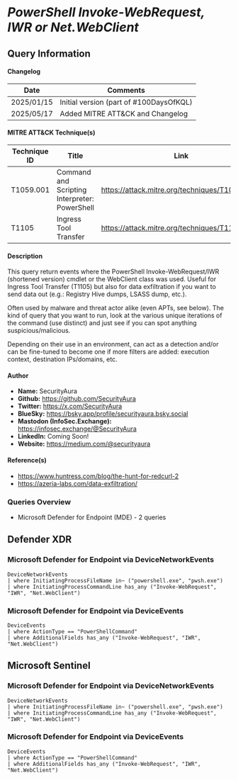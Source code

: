 # *PowerShell Invoke-WebRequest, IWR or Net.WebClient*

## Query Information

#### Changelog

| Date | Comments |
|---|---|
| 2025/01/15 | Initial version (part of #100DaysOfKQL) |
| 2025/05/17 | Added MITRE ATT&CK and Changelog |

#### MITRE ATT&CK Technique(s)

| Technique ID | Title    | Link    |
| ---  | --- | --- |
| T1059.001 | Command and Scripting Interpreter: PowerShell | https://attack.mitre.org/techniques/T1059/001/ |
| T1105 | Ingress Tool Transfer | https://attack.mitre.org/techniques/T1105/ |

#### Description

This query return events where the PowerShell Invoke-WebRequest/IWR (shortened version) cmdlet or the WebClient class was used. Useful for Ingress Tool Transfer (T1105) but also for data exfiltration if you want to send data out (e.g.: Registry Hive dumps, LSASS dump, etc.).

Often used by malware and threat actor alike (even APTs, see below). The kind of query that you want to run, look at the various unique iterations of the command (use distinct) and just see if you can spot anything suspicious/malicious.

Depending on their use in an environment, can act as a detection and/or can be fine-tuned to become one if more filters are added: execution context, destination IPs/domains, etc.

#### Author <Optional>
- **Name:** SecurityAura
- **Github:** https://github.com/SecurityAura
- **Twitter:** https://x.com/SecurityAura
- **BlueSky:** https://bsky.app/profile/securityaura.bsky.social
- **Mastodon (InfoSec.Exchange):** https://infosec.exchange/@SecurityAura
- **LinkedIn:** Coming Soon!
- **Website:** https://medium.com/@securityaura

#### Reference(s)

- https://www.huntress.com/blog/the-hunt-for-redcurl-2
- https://azeria-labs.com/data-exfiltration/

### Queries Overview ###

- Microsoft Defender for Endpoint (MDE) - 2 queries

## Defender XDR ##
### Microsoft Defender for Endpoint via DeviceNetworkEvents ###
```KQL
DeviceNetworkEvents
| where InitiatingProcessFileName in~ ("powershell.exe", "pwsh.exe")
| where InitiatingProcessCommandLine has_any ("Invoke-WebRequest", "IWR", "Net.WebClient")
```
### Microsoft Defender for Endpoint via DeviceEvents ###
```KQL
DeviceEvents
| where ActionType == "PowerShellCommand"
| where AdditionalFields has_any ("Invoke-WebRequest", "IWR", "Net.WebClient")
```
## Microsoft Sentinel ##
### Microsoft Defender for Endpoint via DeviceNetworkEvents ###
```KQL
DeviceNetworkEvents
| where InitiatingProcessFileName in~ ("powershell.exe", "pwsh.exe")
| where InitiatingProcessCommandLine has_any ("Invoke-WebRequest", "IWR", "Net.WebClient")
```
### Microsoft Defender for Endpoint via DeviceEvents ###
```KQL
DeviceEvents
| where ActionType == "PowerShellCommand"
| where AdditionalFields has_any ("Invoke-WebRequest", "IWR", "Net.WebClient")
```
